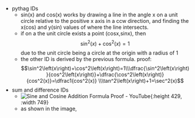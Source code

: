 - pythag IDs
	- sin(x) and cos(x) works by drawing a line in the angle x on a unit circle relative to the positive x axis in a ccw direction, and finding the x(cos) and y(sin) values of where the line intersects.
	- if on a the unit circle exists a point (cosx,sinx), then 
	  $$\sin^2\left(x\right)+\cos^2\left(x\right)=1$$
	  due to the unit circle being a circle at the origin with a radius of 1
	- the other ID is derived by the previous formula. proof:
	  $$\sin^2\left(x\right)+\cos^2\left(x\right)=1\\\dfrac{\sin^2\left(x\right)}{cos^2\left(x\right)}+\dfrac{\cos^2\left(x\right)}{cos^2(x)}=\dfrac1{cos^2(x)}
	  \\\tan^2\left(x\right)+1=\sec^2(x)$$
- sum and difference IDs
	- ![Sine and Cosine Addition Formula Proof - YouTube](https://i.ytimg.com/vi/XdYTTBFm5Hw/maxresdefault.jpg){:height 429, :width 749}
	- as shown in the image,